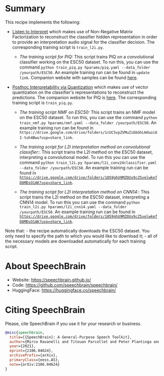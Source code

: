 # Summary

This recipe implements the following:

- [Listen to Interpret](https://arxiv.org/abs/2202.11479v2) which makes use of Non-Negative Matrix Factorization to reconstruct the classifier hidden representation in order to provide an interpretation audio signal for the classifier decision. The corresponding training script is `train_l2i.py`.
    * *The training script for PIQ:* This script trains PIQ on a convolutional classifier working on the ESC50 dataset. To run this, you can use the command `python train_piq.py hparams/piq.yaml --data_folder /yourpath/ESC50`. An example training run can be found in `update link`. Companion website with samples can be found [here](https://piqinter.github.io/).
- [Posthoc Interpretability via Quantization]() which makes use of vector quantization on the classifier's representations to reconstruct the predictions. The companion website for PIQ is [here](https://piqinter.github.io/). The corresponding training script is `train_piq.py`.

	* *The training script NMF on ESC50:* This script trains an NMF model on the ESC50 dataset. To run this, you can use the command `python train_nmf.py hparams/nmf.yaml --data_folder /yourpath/ESC50`. An example training run can be found in `https://drive.google.com/drive/folders/1cUC5vpZVMuZi6bGhLHduoi6I-tuh4Bwu?usp=share_link`.

    * *The training script for L2I interpretation method on convolutional classifier:*: This script trains the L2I method on the ESC50 dataset, interpreting a convolutional model. To run this you can use the command `python train_l2i.py hparams/l2i_conv2dclassifier.yaml --data_folder /yourpath/ESC50`. An example training run can be found in [`https://drive.google.com/drive/folders/1059ghU9MZOUx9cZ5velwkefD8MDsO1AK?usp=share_link`](https://drive.google.com/drive/folders/1059ghU9MZOUx9cZ5velwkefD8MDsO1AK?usp=share_link).

	* *The training script for L2I interpretation method on CNN14:*: This script trains the L2I method on the ESC50 dataset, interpreting a CNN14 model. To run this you can use the command `python train_l2i.py hparams/l2i_cnn14.yaml --data_folder /yourpath/ESC50`. An example training run can be found in [`https://drive.google.com/drive/folders/1059ghU9MZOUx9cZ5velwkefD8MDsO1AK?usp=share_link`](https://drive.google.com/drive/folders/1059ghU9MZOUx9cZ5velwkefD8MDsO1AK?usp=share_link).

Note that:
    - the recipe automatically downloads the ESC50 dataset. You only need to specify the path to which you would like to download it;
    - all of the necessary models are downloaded automatically for each training script.



# **About SpeechBrain**
- Website: https://speechbrain.github.io/
- Code: https://github.com/speechbrain/speechbrain/
- HuggingFace: https://huggingface.co/speechbrain/


# **Citing SpeechBrain**
Please, cite SpeechBrain if you use it for your research or business.

```bibtex
@misc{speechbrain,
  title={{SpeechBrain}: A General-Purpose Speech Toolkit},
  author={Mirco Ravanelli and Titouan Parcollet and Peter Plantinga and Aku Rouhe and Samuele Cornell and Loren Lugosch and Cem Subakan and Nauman Dawalatabad and Abdelwahab Heba and Jianyuan Zhong and Ju-Chieh Chou and Sung-Lin Yeh and Szu-Wei Fu and Chien-Feng Liao and Elena Rastorgueva and François Grondin and William Aris and Hwidong Na and Yan Gao and Renato De Mori and Yoshua Bengio},
  year={2021},
  eprint={2106.04624},
  archivePrefix={arXiv},
  primaryClass={eess.AS},
  note={arXiv:2106.04624}
}
```
